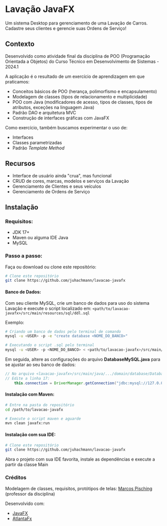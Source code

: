 # Lavação JavaFX

Um sistema Desktop para gerenciamento de uma Lavação de Carros. Cadastre seus clientes e gerencie suas Ordens de Serviço!

## Contexto
Desenvolvido como atividade final da disciplina de POO (Programação Orientada a Objetos) do Curso Técnico em Desenvolvimento de Sistemas - 2024.1

A aplicação é o resultado de um exercício de aprendizagem em que praticamos: 
- Conceitos básicos de POO (herança, polimorfismo e encapsulamento)
- Modelagem de classes (tipos de relacionamento e multiplicidade)
- POO com Java (modificadores de acesso, tipos de classes, tipos de atributos, exceções na linguagem Java)
-  Padrão DAO e arquitetura MVC
- Construção de interfaces gráficas com JavaFX

Como exercício, também buscamos experimentar o uso de:
- Interfaces
- Classes parametrizadas
- Padrão *Template Method*


## Recursos
- Interface de usuário ainda "crua", mas funcional
- CRUD de cores, marcas, modelos e serviços da Lavação
- Gerenciamento de Clientes e seus veículos
- Gerenciamento de Ordens de Serviço


## Instalação

### Requisitos: 

- JDK 17+
- Maven ou alguma IDE Java
- MySQL

### Passo a passo:

Faça ou download ou clone este repositório:
```bash
# Clone este repositório
git clone https://github.com/juhachmann/lavacao-javafx
```

#### Banco de Dados:

Com seu cliente MySQL, crie um banco de dados para uso do sistema Lavação e execute o script localizado em:
`<path/to/lavacao-javafx>/src/main/resources/sql/ddl.sql`

Exemplo:
```bash
# Criando um banco de dados pelo terminal de comando
mysql -u <USER> -p -e "create database <NOME_DO_BANCO>"

# Executando o script .sql pelo terminal
mysql -u <USER> -p <NOME_DO_BANCO> < <path/to/lavacao-javafx>/src/main/resources/sql/ddl.sql
```

Em seguida, altere as configurações do arquivo **DatabaseMySQL.java** para se ajustar ao seu banco de dados:



```java
// No arquivo <lavacao-javafx>/src/main/java/.../domain/database/DatabaseMySQL.java
// Edite a linha 17: 
	this.connection = DriverManager.getConnection("jdbc:mysql://127.0.0.1/<SEU_BANCO_DE_DADOS>", "<USUARIO>","<SENHA>");
```



#### Instalação com Maven:

```bash
# Entre na pasta do repositório
cd /path/to/lavacao-javafx

# Execute o script maven e aguarde
mvn clean javafx:run
```

#### Instalação com sua IDE:
```bash
# Clone este repositório
git clone https://github.com/juhachmann/lavacao-javafx
```
Abra o projeto com sua IDE favorita, instale as dependências  e execute a partir da classe Main

### Créditos
Modelagem de classes, requisitos, protótipos de telas: [Marcos Pisching](https://github.com/mpisching) (professor da disciplina)

Desenvolvido com: 
- [JavaFX](https://openjfx.io/)
- [AtlantaFx](https://github.com/mkpaz/atlantafx)
